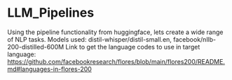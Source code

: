 # LLM_Pipelines
Using the pipeline functionality from huggingface, lets create a wide range of NLP tasks.
Models used: distil-whisper/distil-small.en, facebook/nllb-200-distilled-600M
Link to get the language codes to use in target language: https://github.com/facebookresearch/flores/blob/main/flores200/README.md#languages-in-flores-200
